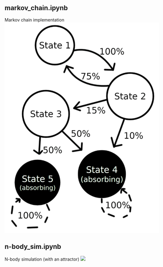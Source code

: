 ## markov_chain.ipynb
Markov chain implementation
![](markov_chain.png)

## n-body_sim.ipynb
N-body simulation (with an attractor)
![](n-body_sim.gif)
